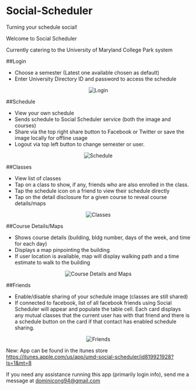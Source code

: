 Social-Scheduler
================

Turning your schedule social!

Welcome to Social Scheduler

Currently catering to the University of Maryland College Park system

##Login
* Choose a semester (Latest one available chosen as default)
* Enter University Directory ID and password to access the schedule

<p align="center">
  <img src="https://github.com/domthebigbomb/Social-Scheduler/blob/master/Screenshots/4.0/Login.PNG" alt="Login"/>
</p>

##Schedule
* View your own schedule
* Sends schedule to Social Scheduler service (both the image and courses)
* Share via the top right share button to Facebook or Twitter or save the image locally for offline usage
* Logout via top left button to change semester or user.
   
<p align="center">
  <img src="https://github.com/domthebigbomb/Social-Scheduler/blob/master/Screenshots/4.0/Schedule.PNG" alt="Schedule"/>
</p>
   
##Classes
* View list of classes
* Tap on a class to show, if any, friends who are also enrolled in the class.
* Tap the schedule icon on a friend to view their schedule directly
* Tap on the detail disclosure for a given course to reveal course details/maps
    
<p align="center">
  <img src="https://github.com/domthebigbomb/Social-Scheduler/blob/master/Screenshots/4.0/Classes.png" alt="Classes"/>
</p>

##Course Details/Maps
* Shows course details (building, bldg number, days of the week, and time for each day)
* Displays a map pinpointing the building
* If user location is available, map will display walking path and a time estimate to walk to the building
    
<p align="center">
  <img src="https://github.com/domthebigbomb/Social-Scheduler/blob/master/Screenshots/4.0/Map.png" alt="Course Details and Maps"/>
</p>
   
##Friends
* Enable/disable sharing of your schedule image (classes are still shared)
* If connected to facebook, list of all facebook friends using Social Scheduler will appear and populate the table cell. Each card displays any mutual classes that the current user has with that friend and there is a schedule button on the card if that contact has enabled schedule sharing.
    
<p align="center">
  <img src="https://github.com/domthebigbomb/Social-Scheduler/blob/master/Screenshots/4.0/Friends.png" alt="Friends"/>
</p>
   

New: App can be found in the itunes store
    https://itunes.apple.com/us/app/umd-social-scheduler/id819921928?ls=1&mt=8
    
If you need any assistance running this app (primarily login info), send me a message at dominicong94@gmail.com

